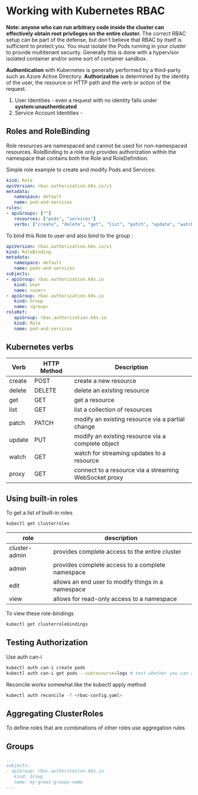 # Working with Kubernetes RBAC

**Note: anyone who can run arbitrary code inside the cluster can effectively obtain root privileges on the entire cluster.**
The correct RBAC setup can be part of the defense, but don't believe that RBAC by itself is sufficient to protect you.  You must isolate the Pods running in your cluster to provide multitenant security.  Generally this is done with a hypervisor isolated container and/or some sort of container sandbox.

**Authentication** with Kubernetes is generally performed by a third-party such as Azure Active Directory.
**Authorization** is determined by the identity of the user, the resource or HTTP path and the verb or action of the request.

1) User Identities - even a request with no identity falls under **system:unauthenticated**
2) Service Account Identities - 

## Roles and RoleBinding

Role resources are namespaced and cannot be used for non-namespaced resources. RoleBinding to a role only provides authorization within the namespace that contains both the Role and RoleDefinition.

Simple role example to create and modify Pods and Services:

```yaml
kind: Role
apiVersion: rbac.authorization.k8s.io/v1
metadata:
   namespace: default
   name: pod-and-services
rules:
- apiGroups: [""]
   resources: ["pods", "services"]
   verbs: ["create", "delete", "get", "list", "patch", "update", "watch"]
```

To bind this Role to user <user> and also bind to the group <group>:

```yaml
apiVersion: rbac.authorization.k8s.io/v1
kind: RoleBinding
metadata:
   namespace: default
   name: pods-and-services
subjects:
- apiGroup: rbac.authorization.k8s.io
   kind: User
   name: <user>
- apiGroup: rbac.authorization.k8s.io
   kind: Group
   name: <group>
roleRef:
   apiGroup: rbac.authorization.k8s.io
   kind: Role
   name: pod-and-services
```

## Kubernetes verbs

| Verb   | HTTP Method | Description                                           |
|--------|-------------|-------------------------------------------------------|
| create | POST        | create a new resource                                 |
| delete | DELETE      | delete an existing resource                           |
| get    | GET         | get a resource                                        |
| list   | GET         | list a collection of resources                        |
| patch  | PATCH       | modify an existing resource via a partial change      |
| update | PUT         | modify an existing resource via a complete object     |
| watch  | GET         | watch for streaming updates to a resource             |
| proxy  | GET         | connect to a resource via a streaming WebSocket proxy |

## Using built-in roles

To get a list of built-in roles

```sh
kubectl get clusterroles
```

| role          | description                                        |
|---------------|----------------------------------------------------|
| cluster-admin | provides complete access to the entire cluster     |
| admin         | provides complete access to a complete namespace   |
| edit          | allows an end user to modify things in a namespace |
| view          | allows for read-only access to a namespace         |

To view these role-bindings

```sh
kubectl get clusterrolebindings
```

## Testing Authorization

Use auth can-i

```sh
kubectl auth can-i create pods
kubectl auth can-i get pods --subresource=logs # test whether you can access subresources like logs
```

Reconcile works somewhat like the kubectl apply method

```sh
kubectl auth reconcile -f <rbac-config.yaml>
```

## Aggregating ClusterRoles

To define roles that are combinations of other roles use aggregation rules

## Groups

```yaml
...
subjects:
- apiGroup: rbac.authorization.k8s.io
   kind: Group
   name: my-great-groups-name
...
```

